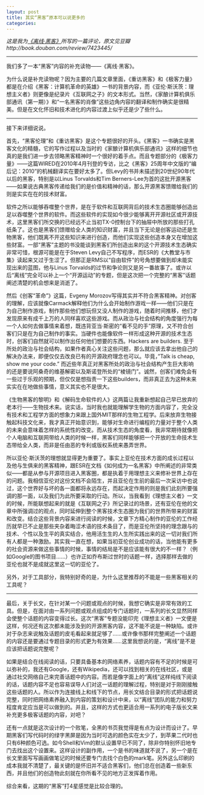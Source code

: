 ```yaml
---
layout: post
title: 其实“黑客”原本可以说更多的
categories: 
---
```


*这是我为[《离线·黑客》](http://book.douban.com/subject/26299481/)所写的一篇评论，原文见豆瓣http://book.douban.com/review/7423445/*

***

我们多了一本“黑客”内容的补充读物——《离线·黑客》。

为什么说是补充读物呢？因为主要的几篇文章里面，《重访黑客》和《极客力量》都是在介绍《黑客：计算机革命的英雄》一书的背景内容，而《亚伦·斯沃茨：理想主义者》则更像是纪录片《互联网之子》的文本形式。当然，《家酿计算机俱乐部通讯（第一期）》和“一名黑客的肖像”这些边角内容的翻译和制作确实是很精美。但是在文化怀旧和技术进化的内容过渡上似乎还是少了些什么。

***

接下来详细说说。

首先，“黑客伦理”和《重访黑客》是这个专题很好的开头。《黑客》一书确实是黑客文化的精髓，它的写作过程以及当时的《家酿计算机俱乐部通讯》这样的细节也真的是我们进一步去领略黑客精神时一个很好的着手点。而且专题部分的《极客力量》——这篇WIRED在2010年4月刊登的专访，比之《黑客》25周年中文版的“编后记：2010”的机械翻译实在要好太多了。但Levy的书并未描述到20世纪90年代以后的黑客，特别是以Linus Torvalds和Tim Berners-Lee为首的这批开源黑客——如果说古典黑客传递给我们的是价值和精神的话，那么开源黑客馈赠给我们的则是实实在在的技术财富。

软件之所以能够吞噬整个世界，是在于软件和互联网背后的技术生态圈能够创造出足以吞噬整个世界的软件。而这些软件的实现如今很少能够离开开源社区或开源技术，这里黑客们所交换的已经远不止当初TX-0控制台下的抽屉中所放的那些打孔纸条了。这也是黑客们馈赠给全人类的知识财富，并且当下无论是创客运动还是生物黑客，他们既离不开这些知识来进行创造，而他们实现这些创造本身又在增加这些财富。一部“黑客”主题的书没能谈到黑客们所创造出来的这个开源技术生态确实非常可惜，根源可能是在于Steven Levy自己不写程序，而ESR的《大教堂与市集》读起来又过于生涩了。但那正是RMS以“自由软件”的号角想要做到却未能实现出来的蓝图，他与Linus Torvalds的过节和争论则又是另一番故事了。或许以后“离线”完全可以补上一个“开源运动”的专题，但是这次把一个完整的“黑客”话题阐述清楚的机会想来是消逝了。

然后《创客“革命”》这篇，Evgeny Morozov写得其实并不符合黑客精神。对创客的理解，应该就像Carmack解释他们为什么会开始制作游戏一样——他们只是在为自己制作游戏，制作那些他们想玩但又没人制作的游戏，随着时间推移，他们才发现原来有成千上万的人同样喜欢这些游戏。而从政治与社会结构的角度强行为每一个人如何去做事情来着想，既违背亚当·斯密的“看不见的手”原理，又不符合创客们只是在为自己制作的事实。当硬件也能像软件一样形成这种开源的技术生态时，创客们自然就可以制作出任何他们想要的东西。Hackers are builders. 至于所处的政治与社会结构，如果作者真心关注这些问题，那么就应该去拿出他自己的解决办法来，即便仅仅去改良已有的开源政府理念也可以。毕竟，”Talk is cheap, show me your code.” 而近些年真正对黑客所处的政治与社会结构产生巨大影响的还是要说阿桑奇的维基解密以及斯诺登所处的“棱镜门”。诚然，创客们难免会有一些过于乐观的预期，但仅仅是想指责一下这些builders，而非真正去为这种未来实实在在地做些事情，意义其实也不是很大。

《生物黑客的黎明》和《解码生命软件的人》这两篇让我重新想起自己早已放弃的老本行——生物技术来。说实话，当时我也就能理解学生物的方面内容了，完全没有技术和工程学方面的想象力来跟上国外MIT那样的生物工程学。后来放弃生物接触起科技文化来，我才真正开始意识到，能够对生命进行编程的力量对于整个人类的未来会意味着怎样的系统性的改变。而从技术生态的角度看，我非常期待就像把个人电脑和互联网带给人类的时候一样，黑客们同样能够把一个开放的生命技术生态带给全人类，而非是任由恶的专利或版权系统来愚弄世界。

所以亚伦·斯沃茨的理想就显得更为重要了。事实上亚伦在技术方面的成长过程以及他与生俱来的黑客精神，跟ESR在文档《如何成为一名黑客》中所阐述的非常类似——都是从参与开源项目进入黑客圈，都是执着于用理想主义来修补世界上存在的问题。我相信亚伦对这份文档不会陌生，并且亚伦在生前的最后一次采访中也说过，这个世界好与坏的各一面都将永远存在，而起决定作用的则是我们此刻所要强调的那一面，以及我们为此所要采取的行动。所以，当我看到《理想主义者》一文的时候，所能联想起来的就是《互联网之子》所记录过的场景，还有亚伦在他的文章中所强调过的观点，同时延伸到整个黑客技术生态圈为我们的世界所带来的财富和改变。结合这些背景内容来进行阅读的时候，文章下方精心制作的亚伦的工作经历就早已不止是那些夹杂着晦涩术语的技术条目了，而是亚伦所坚持的理念跟与的技术、个性以及生平的真实结合，他用活生生的人生所实践出来的这一切对我们所有人都是一种激励。其实我一直在想，如果当初亚伦创业成功的话，当他能有更多的社会资源来做这些事情的时候，事情的结局是不是应该能有很大的不一样？（例如Google的图书项目……）也许正如乔布斯过世时的话题一样，选择那样去做的亚伦也就不是成就这里这一切的亚伦了。

另外，对于工具部分，我特别好奇的是，为什么这里推荐的不能是一些黑客相关的工具呢？

***

最后，关于长文，在针对某一个问题或观点的时候，我想它确实是非常有效的工具。但是，在面对由一系列问题或观点组成的专门话题时，一系列的长文显然同样会使整个话题的内容变得过长。这次“黑客”专题没能印完《理想主义者》一文便是这样，何况还有这次都未能涉及到的开源黑客内容，这不能不说是一种缺陷。或许对于杂志来说触及话题的皮毛看起来就足够了……或许像书那样完整阐述一个话题的内容还是要通过专题目录的形式更为有效果……这里我想说的是，“离线”是不是应该把话题说完整呢？

如果是结合在线阅读的话，只要具备基本的网络素养，话题内容有不足的时候是可以弥补的，我还有Google，还有Wikipedia，还可以找到相关的在线社区，或是通过社交网络自己来完善话题中的内容。而若是像字面上的“离线”这样纯线下阅读的话，话题内容不足也容易误导人们对这一话题的理解过程，特别是对于刚刚接触这些话题的人。所以作为连接线上和线下的节点，用长文结合目录的形式把话题说完整，同时把网络素养融入到内容的策划和设计中来，以“离线”团队的能力和努力程度肯定应当是可以做到的。并且，这样的方式也更适合用一系列的电子版长文来补充更多极客话题的内容，对吧？

还有一点就是这次设计的一个败笔，全黑的书页我觉得是有点为设计而设计了。早期黑客们写代码时的绿字黑屏是因为当时可选的颜色实在太少了，到苹果二代时也只有6种颜色可选。如今Shell和Vim的默认设置早已不同了，除非你特别怀旧地专门去找出这个设置来。这样设计的副作用，一个是书的味道就不说了，另一个是在长文里面写写画画做笔记的时候还要专门去找个白色的mark笔。另外这么印刷的成本我就不清楚了，最关键的是怀旧并不适合黑客们，他们总在创造着一些新东西，并且他们的创造物此刻就在你所看不见的地方正发挥着作用。

综合来看，这期的“黑客”打4星感觉是比较合理的。
